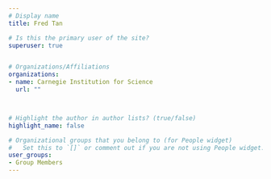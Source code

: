 ```yaml
---
# Display name
title: Fred Tan

# Is this the primary user of the site?
superuser: true


# Organizations/Affiliations
organizations:
- name: Carnegie Institution for Science
  url: ""



# Highlight the author in author lists? (true/false)
highlight_name: false

# Organizational groups that you belong to (for People widget)
#   Set this to `[]` or comment out if you are not using People widget.
user_groups:
- Group Members
---
```

